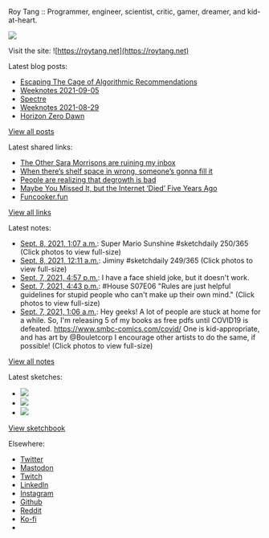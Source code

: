 Roy Tang :: Programmer, engineer, scientist, critic, gamer, dreamer, and kid-at-heart.

![](https://roytang.net/static/img/profile.jpg)

Visit the site: ![https://roytang.net](https://roytang.net)

Latest blog posts:

- [Escaping The Cage of Algorithmic Recommendations](https://roytang.net/2021/09/cage-recommendations/)
- [Weeknotes 2021-09-05](https://roytang.net/2021/09/weeknotes-2021-09-05/)
- [Spectre](https://roytang.net/2021/09/spectre/)
- [Weeknotes 2021-08-29](https://roytang.net/2021/08/weeknotes-2021-08-29/)
- [Horizon Zero Dawn](https://roytang.net/2021/08/horizon-zero-dawn/)

[View all posts](https://roytang.net/blog)

Latest shared links:

- [The Other Sara Morrisons are ruining my inbox](https://roytang.net/2021/09/the-other-sara-morrisons-are-ruining-my-inbox/)
- [When there’s shelf space in wrong, someone’s gonna fill it](https://roytang.net/2021/09/when-theres-shelf-space-in-wrong-someones-gonna-fill-it/)
- [People are realizing that degrowth is bad](https://roytang.net/2021/09/people-are-realizing-that-degrowth-is-bad/)
- [Maybe You Missed It, but the Internet ‘Died’ Five Years Ago](https://roytang.net/2021/09/073ab5b52efd5697d1e93fae30e1f4c1/)
- [Funcooker.fun](https://roytang.net/2021/08/52eef896e37ef921a0b250864974e14c/)

[View all links](https://roytang.net/links)

Latest notes:

- [Sept. 8, 2021, 1:07 a.m.](https://roytang.net/2021/09/1435288526820573187/): Super Mario Sunshine #sketchdaily 250/365 (Click photos to view full-size)
- [Sept. 8, 2021, 12:11 a.m.](https://roytang.net/2021/09/1435274453844250625/): Jiminy #sketchdaily 249/365 (Click photos to view full-size)
- [Sept. 7, 2021, 4:57 p.m.](https://roytang.net/2021/09/1435165284520771584/): I have a face shield joke, but it doesn&#x27;t work.
- [Sept. 7, 2021, 4:43 p.m.](https://roytang.net/2021/09/1435161723913203715/): #House S07E06 &quot;Rules are just helpful guidelines for stupid people who can&#x27;t make up their own mind.&quot; (Click photos to view full-size)
- [Sept. 7, 2021, 1:06 a.m.](https://roytang.net/2021/09/1434926011611705348/): Hey geeks! A lot of people are stuck at home for a while. So, I&#x27;m releasing 5 of my books as free pdfs until COVID19 is defeated. https://www.smbc-comics.com/covid/ One is kid-appropriate, and has art by @Bouletcorp I encourage other artists to do the same, if possible! (Click photos to view full-size)

[View all notes](https://roytang.net/notes)

Latest sketches:


- ![](https://roytang.net/media/cache/62/ad/62ad4c40a13ce175c2593d34e8c1ebcb.jpg)
- ![](https://roytang.net/media/cache/d0/f3/d0f39fe560deeb4094c08cafa9ccde1c.jpg)
- ![](https://roytang.net/media/cache/16/2c/162c6171a6fcbc080f7b53a3adf9476a.jpg)

[View sketchbook](https://roytang.net/albums/sketchbook)


Elsewhere:

- [Twitter](https://twitter.com/roytang)
- [Mastodon](https://mastodon.technology/@roytang)
- [Twitch](https://twitch.tv/twitchyroy)
- [LinkedIn](https://www.linkedin.com/in/roytang)
- [Instagram](https://instagram.com/roytang0400)
- [Github](https://github.com/roytang)
- [Reddit](https://reddit.com/u/hungryroy)
- [Ko-fi](https://ko-fi.com/roytang)
- [](mailto:hello@roytang.net)